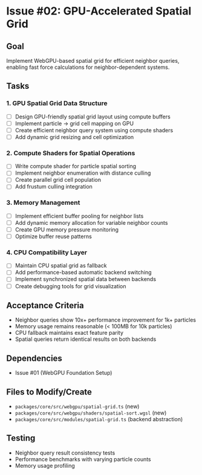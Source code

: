 # Issue #02: GPU-Accelerated Spatial Grid

## Goal
Implement WebGPU-based spatial grid for efficient neighbor queries, enabling fast force calculations for neighbor-dependent systems.

## Tasks

### 1. GPU Spatial Grid Data Structure
- [ ] Design GPU-friendly spatial grid layout using compute buffers
- [ ] Implement particle → grid cell mapping on GPU
- [ ] Create efficient neighbor query system using compute shaders
- [ ] Add dynamic grid resizing and cell optimization

### 2. Compute Shaders for Spatial Operations
- [ ] Write compute shader for particle spatial sorting
- [ ] Implement neighbor enumeration with distance culling
- [ ] Create parallel grid cell population
- [ ] Add frustum culling integration

### 3. Memory Management
- [ ] Implement efficient buffer pooling for neighbor lists
- [ ] Add dynamic memory allocation for variable neighbor counts
- [ ] Create GPU memory pressure monitoring
- [ ] Optimize buffer reuse patterns

### 4. CPU Compatibility Layer
- [ ] Maintain CPU spatial grid as fallback
- [ ] Add performance-based automatic backend switching
- [ ] Implement synchronized spatial data between backends
- [ ] Create debugging tools for grid visualization

## Acceptance Criteria
- Neighbor queries show 10x+ performance improvement for 1k+ particles
- Memory usage remains reasonable (< 100MB for 10k particles)
- CPU fallback maintains exact feature parity
- Spatial queries return identical results on both backends

## Dependencies
- Issue #01 (WebGPU Foundation Setup)

## Files to Modify/Create
- `packages/core/src/webgpu/spatial-grid.ts` (new)
- `packages/core/src/webgpu/shaders/spatial-sort.wgsl` (new)
- `packages/core/src/modules/spatial-grid.ts` (backend abstraction)

## Testing
- Neighbor query result consistency tests
- Performance benchmarks with varying particle counts
- Memory usage profiling
